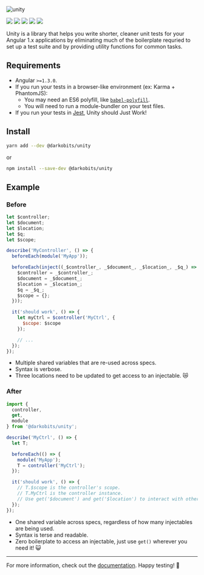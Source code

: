 ![unity](https://user-images.githubusercontent.com/441546/36626638-2f35e252-18eb-11e8-84e6-1ff6e208cdbf.png)

[![][travis-img]][travis-url] [![][david-img]][david-url] [![][david-dev-img]][david-dev-url] [![][npm-img]][npm-url] [![][xo-img]][xo-url]

Unity is a library that helps you write shorter, cleaner unit tests for your Angular 1.x applications by eliminating much of the boilerplate requried to set up a test suite and by providing utility functions for common tasks.

## Requirements

- Angular `>=1.3.0`.
- If you run your tests in a browser-like environment (ex: Karma + PhantomJS):
  - You may need an ES6 polyfill, like [`babel-polyfill`](https://babeljs.io/docs/usage/polyfill/).
  - You will need to run a module-bundler on your test files.
- If you run your tests in [Jest](https://facebook.github.io/jest/), Unity should Just Work!

## Install

```bash
yarn add --dev @darkobits/unity
```
or

```bash
npm install --save-dev @darkobits/unity
```

## Example

### Before

```js
let $controller;
let $document;
let $location;
let $q;
let $scope;

describe('MyController', () => {
  beforeEach(module('MyApp'));

  beforeEach(inject((_$controller_, _$document_, _$location_, _$q_) => {
    $controller = _$controller_;
    $document = _$document_;
    $location = _$location_;
    $q = _$q_;
    $scope = {};
  }));

  it('should work', () => {
    let myCtrl = $controller('MyCtrl', {
      $scope: $scope
    });

    // ...
  });
});
```

- Multiple shared variables that are re-used across specs.
- Syntax is verbose.
- Three locations need to be updated to get access to an injectable. 😿

### After

```js
import {
  controller,
  get,
  module
} from '@darkobits/unity';

describe('MyCtrl', () => {
  let T;

  beforeEach(() => {
    module('MyApp');
    T = controller('MyCtrl');
  });

  it('should work', () => {
    // T.$scope is the controller's scope.
    // T.MyCtrl is the controller instance.
    // Use get('$document') and get('$location') to interact with other injectables.
  });
});
```

- One shared variable across specs, regardless of how many injectables are being used.
- Syntax is terse and readable.
- Zero boilerplate to access an injectable, just use `get()` wherever you need it! 😺

---

For more information, check out the [documentation](/src). Happy testing! 🎉

[travis-img]: https://img.shields.io/travis/darkobits/unity.svg?style=flat-square
[travis-url]: https://travis-ci.org/darkobits/unity

[david-img]: https://img.shields.io/david/darkobits/unity.svg?style=flat-square
[david-url]: https://david-dm.org/darkobits/unity

[david-dev-img]: https://img.shields.io/david/dev/darkobits/unity.svg?style=flat-square
[david-dev-url]: https://david-dm.org/darkobits/unity?type=dev

[xo-img]: https://img.shields.io/badge/code_style-XO-e271a5.svg?style=flat-square
[xo-url]: https://github.com/sindresorhus/xo

[npm-img]: https://img.shields.io/npm/v/@darkobits/unity.svg?style=flat-square
[npm-url]: https://www.npmjs.com/package/@darkobits/unity
